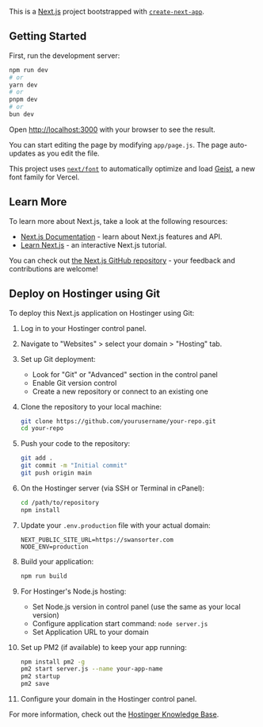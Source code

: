 This is a [Next.js](https://nextjs.org) project bootstrapped with [`create-next-app`](https://github.com/vercel/next.js/tree/canary/packages/create-next-app).

## Getting Started

First, run the development server:

```bash
npm run dev
# or
yarn dev
# or
pnpm dev
# or
bun dev
```

Open [http://localhost:3000](http://localhost:3000) with your browser to see the result.

You can start editing the page by modifying `app/page.js`. The page auto-updates as you edit the file.

This project uses [`next/font`](https://nextjs.org/docs/app/building-your-application/optimizing/fonts) to automatically optimize and load [Geist](https://vercel.com/font), a new font family for Vercel.

## Learn More

To learn more about Next.js, take a look at the following resources:

- [Next.js Documentation](https://nextjs.org/docs) - learn about Next.js features and API.
- [Learn Next.js](https://nextjs.org/learn) - an interactive Next.js tutorial.

You can check out [the Next.js GitHub repository](https://github.com/vercel/next.js) - your feedback and contributions are welcome!

## Deploy on Hostinger using Git

To deploy this Next.js application on Hostinger using Git:

1. Log in to your Hostinger control panel.

2. Navigate to "Websites" > select your domain > "Hosting" tab.

3. Set up Git deployment:
   - Look for "Git" or "Advanced" section in the control panel
   - Enable Git version control
   - Create a new repository or connect to an existing one

4. Clone the repository to your local machine:
   ```bash
   git clone https://github.com/yourusername/your-repo.git
   cd your-repo
   ```

5. Push your code to the repository:
   ```bash
   git add .
   git commit -m "Initial commit"
   git push origin main
   ```

6. On the Hostinger server (via SSH or Terminal in cPanel):
   ```bash
   cd /path/to/repository
   npm install
   ```

7. Update your `.env.production` file with your actual domain:
   ```
   NEXT_PUBLIC_SITE_URL=https://swansorter.com
   NODE_ENV=production
   ```

8. Build your application:
   ```bash
   npm run build
   ```

9. For Hostinger's Node.js hosting:
   - Set Node.js version in control panel (use the same as your local version)
   - Configure application start command: `node server.js`
   - Set Application URL to your domain

10. Set up PM2 (if available) to keep your app running:
    ```bash
    npm install pm2 -g
    pm2 start server.js --name your-app-name
    pm2 startup
    pm2 save
    ```

11. Configure your domain in the Hostinger control panel.

For more information, check out the [Hostinger Knowledge Base](https://www.hostinger.com/tutorials).

